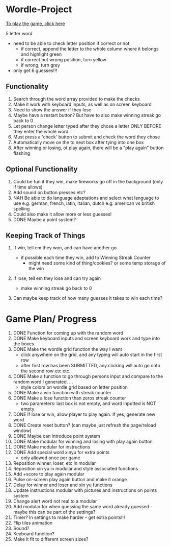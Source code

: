 # Wordle-Project
[To play the game, click here](https://xyzhengg.github.io/Wordle-Project/)

5 letter word
- need to be able to check letter position if correct or not
    - if correct, append the letter to the whole column where it belongs and highlight green
    - if correct but wrong position, turn yellow
    - if wrong, turn grey
- only get 6 guesses!!!

## Functionality
1. Search through the word array provided to make the checks
2. Make it work with keyboard inputs, as well as on screen keyboard
8. Need to show the answer if they lose
3. Maybe have a restart button? But have to also make winning streak go back to 0
4. Let person change letter typed after they chose a letter ONLY BEFORE they enter the whole word
5. Must press a 'check' button to submit and check the word they chose
6. Automatically move on the to next box after tying into one box
7. After winning or losing, ot play again, there will be a "play again" button flashing

## Optional Functionality
1. Could be fun if they win, make fireworks go off in the background (only if time allows)
2. Add sound on button presses etc?
3. NAH Be able to do language adaptations and select what language to use
    e.g. german, french, latin, italian, dutch
    e.g. american vs british spelling
4. Could also make it allow more or less guesses!
5. DONE Maybe a point system?

## Keeping Track of Things
1. If win, tell em they won, and can have another go
    - if possible each time they win, add to Winning Streak Counter
        - might need some kind of thing/cookies? or some temp storage of the win

2. If lose, tell em they lose and can try again
    - make winning streak go back to 0

3. Can maybe keep track of how many guesses it takes to win each time?

# Game Plan/ Progress
1. DONE Function for coming up with the random word
2. DONE Make keyboard inputs and screen keyboard work and type into the boxes
3. DONE Make the wordle grid function the way I want
    - click anywhere on the grid, and any typing will auto start in the first row
    - after first row has been SUBMITTED, any clicking will auto go onto the second row etc etc.
4. DONE Make a function to go through persons input and compare to the random word I generated. . . 
    - style colors on wordle grid based on letter position
5. DONE Make a win function with streak counter
6. DONE Make a lose function than zeros streak counter
    - two parameters: last box is not empty, and word inputted is NOT empty
7. DONE If lose or win, allow player to play again. If yes, generate new word
8. DONE Create reset button? (can maybe just refresh the page/reload window)
9. DONE Maybe can introduce point system
10. DONE Make modular for winning and losing with play again button
11. DONE Make modular for instructions
12. DONE Add special word xinyu for extra points
    - only allowed once per game
13. Reposition winner, loser, etc in modular
14. Reposition xin yu in modular and style associated functions
14. Add +score to play again modular
14. Pulse on-screen play again button and make it orange
14. Delay for winner and loser and xin yu functions
15. Update instructions modular with pictures and instructions on points system
16. Change alert word not real to a modular
17. Add modular for when guessing the same word already guessed - maybe this can be part of the settings?
13. Timer? In settings to make harder - get extra points!!!
14. Flip tiles animation
15. Sound?
16. Keyboard function?
17. Make it fit to different screen sizes?
